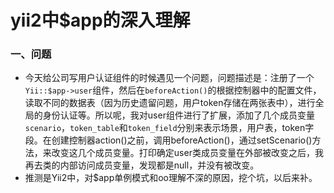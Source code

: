 yii2中$app的深入理解
====================

### 一、问题
* 今天给公司写用户认证组件的时候遇见一个问题，问题描述是：注册了一个`Yii::$app->user`组件，然后在`beforeAction()`的根据控制器中的配置文件，读取不同的数据表（因为历史遗留问题，用户token存储在两张表中），进行全局的身份认证等。所以呢，我对user组件进行了扩展，添加了几个成员变量`scenario`，`token_table`和`token_field`分别来表示场景，用户表，token字段。在创建控制器action()之前，调用beforeAction()，通过setScenario()方法，来改变这几个成员变量。打印确定user类成员变量在外部被改变之后，我再去类的内部访问成员变量，发现都是null，并没有被改变。
* 推测是Yii2中，对$app单例模式和oo理解不深的原因，挖个坑，以后来补。
